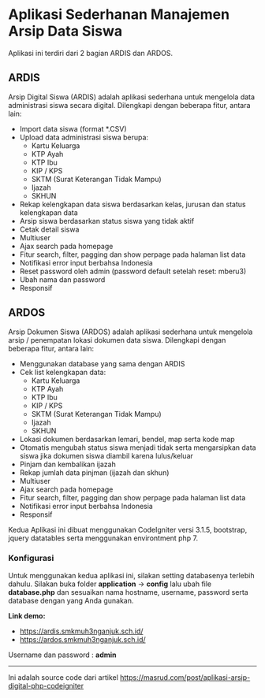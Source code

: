 # Aplikasi Sederhanan Manajemen Arsip Data Siswa

Aplikasi ini terdiri dari 2 bagian ARDIS dan ARDOS.

## ARDIS
Arsip Digital Siswa (ARDIS) adalah aplikasi sederhana untuk mengelola data administrasi siswa secara digital. Dilengkapi dengan beberapa fitur, antara lain:

- Import data siswa (format *.CSV)
- Upload data administrasi siswa berupa:
    - Kartu Keluarga
    - KTP Ayah
    - KTP Ibu
    - KIP / KPS
    - SKTM (Surat Keterangan Tidak Mampu)
    - Ijazah
    - SKHUN
- Rekap kelengkapan data siswa berdasarkan kelas, jurusan dan status kelengkapan data
- Arsip siswa berdasarkan status siswa yang tidak aktif
- Cetak detail siswa
- Multiuser
- Ajax search pada homepage
- Fitur search, filter, pagging dan show perpage pada halaman list data
- Notifikasi error input berbahsa Indonesia
- Reset password oleh admin (password default setelah reset: mberu3)
- Ubah nama dan password
- Responsif

## ARDOS
Arsip Dokumen Siswa (ARDOS) adalah aplikasi sederhana untuk mengelola arsip / penempatan lokasi dokumen data siswa. Dilengkapi dengan beberapa fitur, antara lain:

- Menggunakan database yang sama dengan ARDIS
- Cek list kelengkapan data:
    - Kartu Keluarga
    - KTP Ayah
    - KTP Ibu
    - KIP / KPS
    - SKTM (Surat Keterangan Tidak Mampu)
    - Ijazah
    - SKHUN
- Lokasi dokumen berdasarkan lemari, bendel, map serta kode map
- Otomatis mengubah status siswa menjadi tidak serta mengarsipkan data siswa jika dokumen siswa diambil karena lulus/keluar
- Pinjam dan kembalikan ijazah
- Rekap jumlah data pinjman (ijazah dan skhun)
- Multiuser
- Ajax search pada homepage
- Fitur search, filter, pagging dan show perpage pada halaman list data
- Notifikasi error input berbahsa Indonesia
- Responsif

Kedua Aplikasi ini dibuat menggunakan CodeIgniter versi 3.1.5, bootstrap, jquery datatables serta menggunakan environtment php 7.

### Konfigurasi
Untuk menggunakan kedua aplikasi ini, silakan setting databasenya terlebih dahulu.
Silakan buka folder **application** -> **config** lalu ubah file **database.php** dan sesuaikan nama hostname, username, password serta database dengan yang Anda gunakan.

**Link demo:**
- <a href="https://ardis.smkmuh3nganjuk.sch.id/">https://ardis.smkmuh3nganjuk.sch.id/</a>
- <a href="https://ardos.smkmuh3nganjuk.sch.id/">https://ardos.smkmuh3nganjuk.sch.id/</a>

Username dan password : **admin**

---

Ini adalah source code dari artikel https://masrud.com/post/aplikasi-arsip-digital-php-codeigniter
